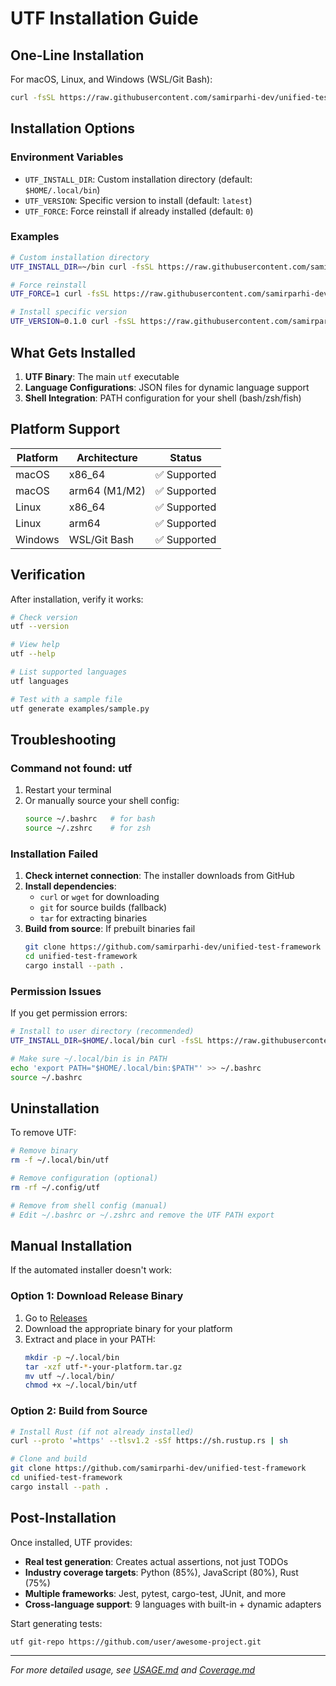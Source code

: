 # UTF Installation Guide

## One-Line Installation

For macOS, Linux, and Windows (WSL/Git Bash):

```bash
curl -fsSL https://raw.githubusercontent.com/samirparhi-dev/unified-test-framework/main/install.sh | bash
```

## Installation Options

### Environment Variables

- `UTF_INSTALL_DIR`: Custom installation directory (default: `$HOME/.local/bin`)
- `UTF_VERSION`: Specific version to install (default: `latest`)
- `UTF_FORCE`: Force reinstall if already installed (default: `0`)

### Examples

```bash
# Custom installation directory
UTF_INSTALL_DIR=~/bin curl -fsSL https://raw.githubusercontent.com/samirparhi-dev/unified-test-framework/main/install.sh | bash

# Force reinstall
UTF_FORCE=1 curl -fsSL https://raw.githubusercontent.com/samirparhi-dev/unified-test-framework/main/install.sh | bash

# Install specific version
UTF_VERSION=0.1.0 curl -fsSL https://raw.githubusercontent.com/samirparhi-dev/unified-test-framework/main/install.sh | bash
```

## What Gets Installed

1. **UTF Binary**: The main `utf` executable
2. **Language Configurations**: JSON files for dynamic language support
3. **Shell Integration**: PATH configuration for your shell (bash/zsh/fish)

## Platform Support

| Platform | Architecture | Status |
|----------|--------------|--------|
| macOS | x86_64 | ✅ Supported |
| macOS | arm64 (M1/M2) | ✅ Supported |
| Linux | x86_64 | ✅ Supported |
| Linux | arm64 | ✅ Supported |
| Windows | WSL/Git Bash | ✅ Supported |

## Verification

After installation, verify it works:

```bash
# Check version
utf --version

# View help
utf --help

# List supported languages  
utf languages

# Test with a sample file
utf generate examples/sample.py
```

## Troubleshooting

### Command not found: utf

1. Restart your terminal
2. Or manually source your shell config:
   ```bash
   source ~/.bashrc   # for bash
   source ~/.zshrc    # for zsh
   ```

### Installation Failed

1. **Check internet connection**: The installer downloads from GitHub
2. **Install dependencies**:
   - `curl` or `wget` for downloading
   - `git` for source builds (fallback)
   - `tar` for extracting binaries
3. **Build from source**: If prebuilt binaries fail
   ```bash
   git clone https://github.com/samirparhi-dev/unified-test-framework
   cd unified-test-framework
   cargo install --path .
   ```

### Permission Issues

If you get permission errors:

```bash
# Install to user directory (recommended)
UTF_INSTALL_DIR=$HOME/.local/bin curl -fsSL https://raw.githubusercontent.com/samirparhi-dev/unified-test-framework/main/install.sh | bash

# Make sure ~/.local/bin is in PATH
echo 'export PATH="$HOME/.local/bin:$PATH"' >> ~/.bashrc
source ~/.bashrc
```

## Uninstallation

To remove UTF:

```bash
# Remove binary
rm -f ~/.local/bin/utf

# Remove configuration (optional)
rm -rf ~/.config/utf

# Remove from shell config (manual)
# Edit ~/.bashrc or ~/.zshrc and remove the UTF PATH export
```

## Manual Installation

If the automated installer doesn't work:

### Option 1: Download Release Binary

1. Go to [Releases](https://github.com/samirparhi-dev/unified-test-framework/releases)
2. Download the appropriate binary for your platform
3. Extract and place in your PATH:
   ```bash
   mkdir -p ~/.local/bin
   tar -xzf utf-*-your-platform.tar.gz
   mv utf ~/.local/bin/
   chmod +x ~/.local/bin/utf
   ```

### Option 2: Build from Source

```bash
# Install Rust (if not already installed)
curl --proto '=https' --tlsv1.2 -sSf https://sh.rustup.rs | sh

# Clone and build
git clone https://github.com/samirparhi-dev/unified-test-framework
cd unified-test-framework
cargo install --path .
```

## Post-Installation

Once installed, UTF provides:

- **Real test generation**: Creates actual assertions, not just TODOs
- **Industry coverage targets**: Python (85%), JavaScript (80%), Rust (75%)
- **Multiple frameworks**: Jest, pytest, cargo-test, JUnit, and more
- **Cross-language support**: 9 languages with built-in + dynamic adapters

Start generating tests:

```bash
utf git-repo https://github.com/user/awesome-project.git
```

---

*For more detailed usage, see [USAGE.md](USAGE.md) and [Coverage.md](Coverage.md)*